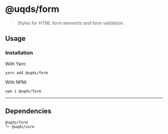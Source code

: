 # @uqds/form

> Styles for HTML form elements and form validation.

## Usage

### Installation

With Yarn:

```shell
yarn add @uqds/form
```

With NPM:

```shell
npm i @uqds/form
```

---

## Dependencies

```
@uqds/form
└─ @uqds/core
```

